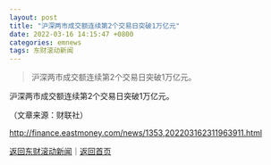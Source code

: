 ```yaml
---
layout: post
title: "沪深两市成交额连续第2个交易日突破1万亿元"
date: 2022-03-16 14:15:47 +0800
categories: emnews
tags: 东财滚动新闻
---
```

> 沪深两市成交额连续第2个交易日突破1万亿元。

<p>沪深两市成交额连续第2个交易日突破1万亿元。</p><p class="em_media">（文章来源：财联社）</p>

<http://finance.eastmoney.com/news/1353,202203162311963911.html>

[返回东财滚动新闻](//finews.withounder.com/emnews/)｜[返回首页](//finews.withounder.com/)